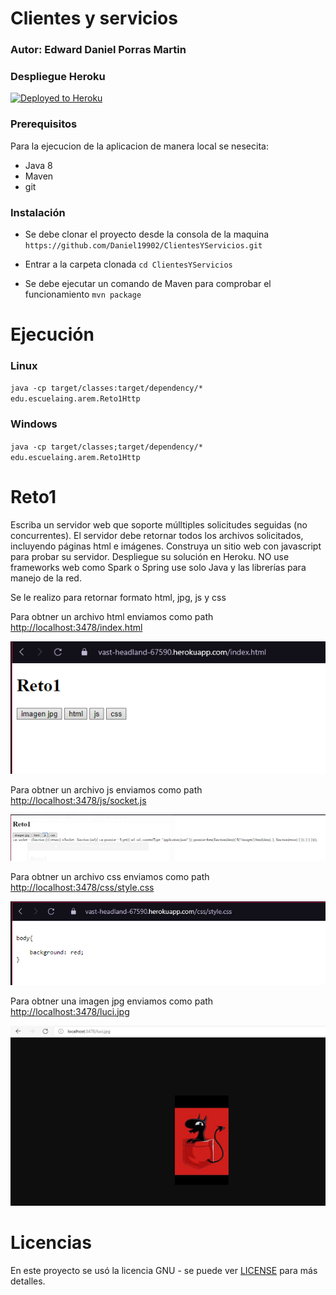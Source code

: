 # Clientes y servicios

### Autor: Edward Daniel Porras Martin

### Despliegue Heroku

[![Deployed to Heroku](https://www.herokucdn.com/deploy/button.png)](https://vast-headland-67590.herokuapp.com)

### Prerequisitos

Para la ejecucion de la aplicacion de manera local se nesecita:

- Java 8
- Maven
- git

### Instalación

- Se debe clonar el proyecto desde la consola de la maquina
  `https://github.com/Daniel19902/ClientesYServicios.git`

- Entrar a la carpeta clonada `cd ClientesYServicios`

- Se debe ejecutar un comando de Maven para comprobar el funcionamiento `mvn package`

# Ejecución

### Linux
`java -cp target/classes:target/dependency/* edu.escuelaing.arem.Reto1Http`

### Windows

`java -cp target/classes;target/dependency/* edu.escuelaing.arem.Reto1Http`

# Reto1

Escriba un servidor web que soporte múlltiples solicitudes seguidas (no concurrentes). El servidor debe retornar todos los archivos solicitados, incluyendo páginas html e imágenes. Construya un sitio web con javascript para probar su servidor. Despliegue su solución en Heroku. NO use frameworks web como Spark o Spring use solo Java y las librerías para manejo de la red.

Se le realizo para retornar formato html, jpg, js y css

Para obtner un archivo html enviamos como path [http://localhost:3478/index.html](http://localhost:3478/index.html)

![](img/1.PNG)

Para obtner un archivo js enviamos como path [http://localhost:3478/js/socket.js](http://localhost:3478/js/socket.js)

![](img/2.PNG)

Para obtner un archivo css enviamos como path [http://localhost:3478/css/style.css](http://localhost:3478/css/style.css)

![](img/3.PNG)

Para obtner una imagen jpg enviamos como path [http://localhost:3478/luci.jpg](http://localhost:3478/luci.jpg)

![](img/4.PNG)

# Licencias

En este proyecto se usó la licencia GNU - se puede ver [LICENSE](LICENSE.txt) para más detalles.